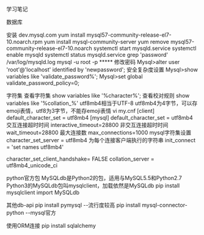 学习笔记

数据库

安装
dev.mysql.com
yum install mysql57-community-release-el7-10.noarch.rpm
yum install mysql-community-server
yum remove mysql57-community-release-el7-10.noarch
systemctl start mysqld.service
systemctl enable mysqld
systemctl status mysqld.service
grep 'password' /var/log/mysqld.log
mysql -u root -p *****
修改密码
Mysql>alter user 'root'@'localhost' identified by 'newpassword';
安全复杂度设置
Mysql>show variables like 'validate_password%';
Mysql>set global validate_password_policy=0;

字符集
查看字符集
show variables like '%character%';
查看校对规则
show variables like '%collation_%'
utf8mb4相当于UTF-8
utf8mb4为4字节，可以存emoji表情，utf8为3字节，不能存emoji表情
vi my.cnf
[client]
default_character_set = utf8mb4
[mysql]
default_character_set = utf8mb4
交互连接超时时间
interactive_timeout=28800
非交互连接超时时间
wait_timeout=28800
最大连接数
max_connections=1000
mysql字符集设置
character_set_server = utf8mb4
为每个连接客户端执行的字符串
init_connect = 'set names utf8mb4'

character_set_client_handshake= FALSE
collation_server = utf8mb4_unicode_ci
 





python官方包
MySQLdb是Python2的包，适用与MySQL5.5和Python2.7
Python3的MySQLdb包叫mysqlclient，加载依然是MySQLdb
pip install mysqlclient
import MySQLdb

其他db-api
pip install pymysql         --流行度较高
pip install mysql-connector-python        --mysql官方

使用ORM连接
pip install sqlalchemy